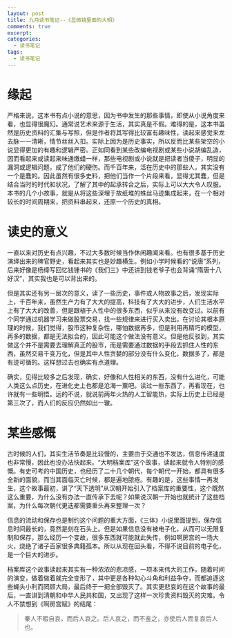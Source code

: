 ```yaml
---
layout: post
title: 九月读书笔记--《显微镜里面的大明》
comments: true
excerpt: 
categories:
  - 读书笔记  
tags:
  - 读书笔记 
---
```



# 缘起

严格来说，这本书有点小说的意思，因为书中发生的那些事情，即使从小说角度来看，也显得很魔幻。通常说艺术来源于生活，其实真是不假。难得的是，这本书虽然是历史资料的汇集与写照，但是作者将其写得比较富有趣味性，读起来感觉来龙去脉一一清晰，情节丝丝入扣。实际上因为是历史事实，所以反而比某些架空的小说显得更加的有趣和逻辑严密。正如同看到某些改编电视剧或某些小说胡编乱造，因而看起来或读起来味通缴蜡一样，那些电视剧或小说就是把读者当傻子，明显的漏洞或逻辑问题，成了他们的硬伤。而千百年来，活在历史中的那些人，其实没有一个是蠢的。因此虽然有很多史料，把他们当作一个片段来看，显得尤其蠢，但是结合当时的时代和状况，了解了其中的起承转合之后，实际上可以大大令人叹服。本书的几个小故事，就是从将这些深埋于故纸堆的蛛丝马迹集成起来，在一个相对较长的时间周期来，把资料串起来，还原一个历史的真相。


# 读史的意义

一直以来对历史有点兴趣，不过大多数时候当作休闲趣闻来看。也有很多基于历史演绎出来的稗官野史，看起来其实也是妙趣横生。例如小学时候看的“说唐”系列，后来好像是杨绛写回忆钱锺书的《我们三》中还讲到钱老爷子也会背诵“隋唐十八好汉”，其实我也是可以背出来的。

但是其实还有另一层次的意义，读了一些历史，事件或人物故事之后，发现实际上，千百年来，虽然生产力有了大大的提高，科技有了大大的进步，人们生活水平上有了大大的改善，但是跟植于人性中的很多东西，似乎从来没有改变过。以前有个同学通过机器学习来做股票交易，找一些规律来进行买入卖出。在讨论其根本原理的时候，我们觉得，股市这种复杂性，哪怕数据再多，但是利用再精巧的模型，再多的数据，都是无法拟合的，因此可能这个做法没有意义。但是他反驳到，其实做这个并不是需要去理解真正的股市，而是需要通过数据的手段去抓住人性的东西，虽然交易千变万化，但是其中人性贪婪的部分没有什么变化，数据多了，都是有迹可循的。这样想过去也确实有点道理。

确实，见得比较多之后发现，确实，好像和人性相关的东西，没有什么进化，可能人类这么点历史，在进化史上也都是沧海一粟吧。读过一些东西了，再看现在，也许就有一些明悟。远的不说，就说前两年火热的人工智能热，实际上历史上已经是第三次了，而人们的反应仍然如出一辙。


# 某些感慨

古时候的人们，其实生活节奏是比较慢的，主要由于交通也不发达，信息传递速度也非常慢，因此也没办法快起来。“大明档案库”这个故事，读起来就令人特别的感慨。有史可考的中国历史，也经历了二十几个朝代，每个朝代一开始，都具有很多全新的面貌，而当其面临灭亡时候，都是遍地脓疮。有趣的是，这些事情一再发生，这个故事最初，讲了“天下透明”从汉朝开始引入了档案库的重要性，这个既然这么重要，为什么没有办法一直传承下去呢？如果说汉朝一开始也就统计了这些档案，为什么每次朝代更迭都需要重头再来整理一次？

信息的流动和保存也是制约这个问题的重大方面，《三体》小说里面提到，保存信息时间最长的，竟然是刻在石头上。但是如果信息没有被电子化，从而可以无限复制和保存，那么经历一个变故，很多东西就可能就此失传，例如啊房宫的一场大火，烧绝了诸子百家很多典籍孤本。所以从现在回头看，不得不说目前的电子化，是一个巨大的进步。

档案厍这个故事读起来其实有一种浓浓的悲凉感，一项本来伟大的工作，随着时间的演变，做着做着就完全变形了，其中更是各种勾心斗角和利益争夺，而都追逐这些蝇头小利而罔顾大局，最后终于一把全部毁灭了。其实更悲哀的在这个故事的最后，一直讲到清朝和中华人民共和国，又出现了这样一次珍贵资料毁灭的灾难。令人不禁想到《啊房宫赋》的结尾：

> 秦人不暇自哀，而后人哀之。后人哀之，而不鉴之，亦使后人而复哀后人也。
